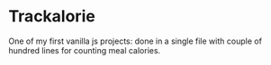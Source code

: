 # Trackalorie

One of my first vanilla js projects: done in a single file with couple of hundred lines for counting meal calories.
